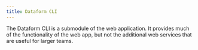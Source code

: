 ```yaml
---
title: Dataform CLI
---
```


The Dataform CLI is a submodule of the web application. It provides much of the functionality of the web app, but not the additional web services that are useful for larger teams.
